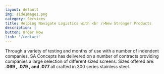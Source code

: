 ```yaml
---
layout: default
img: sideImage1.png
category: Services
title: Helping Navigate Logistics with <br />New Stronger Products
description: |
button: Order Now
link: '/contact' 
---
```

  Through a variety of testing and months of use with a number of indendent companies, SA Concepts has delivered on a number of contracts providing companies a large selection of different sized screens. Sizes offered are: <strong> .069 , .079 , and .077 </strong> all crafted in 300 series stainless steel.
